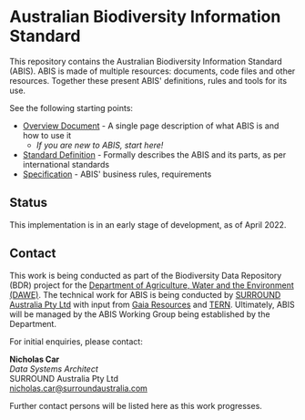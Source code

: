 # Australian Biodiversity Information Standard
This repository contains the Australian Biodiversity Information Standard (ABIS). ABIS is made of multiple resources: documents, code files and other resources. Together these present ABIS' definitions, rules and tools for its use.

See the following starting points:

* [Overview Document](https://surroundaustralia.github.io/abis/overview.html) - A single page description of what ABIS is and how to use it
    * _If you are new to ABIS, start here!_
* [Standard Definition](https://surroundaustralia.github.io/abis/standard.html) - Formally describes the ABIS and its parts, as per international standards
* [Specification](https://surroundaustralia.github.io/abis/specification.html) - ABIS' business rules, requirements

## Status

This implementation is in an early stage of development, as of April 2022. 

## Contact

This work is being conducted as part of the Biodiversity Data Repository (BDR) project for the [Department of Agriculture, Water and the Environment (DAWE)](https://www.awe.gov.au/). The technical work for ABIS is being conducted by [SURROUND Australia Pty Ltd](https://surroundaustralia.com) with input from [Gaia Resources](https://www.gaiaresources.com.au) and [TERN](https://www.tern.org.au). Ultimately, ABIS will be managed by the ABIS Working Group being established by the Department.

For initial enquiries, please contact:  

**Nicholas Car**  
_Data Systems Architect_  
SURROUND Australia Pty Ltd  
<nicholas.car@surroundaustralia.com>  

Further contact persons will be listed here as this work progresses. 
